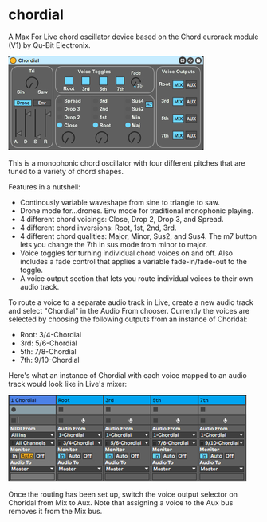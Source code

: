 # chordial
A Max For Live chord oscillator device based on the Chord eurorack module (V1) by Qu-Bit Electronix.

![Chordial Image](chordial.jpg)

This is a monophonic chord oscillator with four different pitches that are tuned to a variety of chord shapes.  

Features in a nutshell:

- Continously variable waveshape from sine to triangle to saw.
- Drone mode for...drones. Env mode for traditional monophonic playing.
- 4 different chord voicings: Close, Drop 2, Drop 3, and Spread.
- 4 different chord inversions: Root, 1st, 2nd, 3rd.
- 4 different chord qualities: Major, Minor, Sus2, and Sus4. The m7 button lets you change the 7th in sus mode from minor to major.
- Voice toggles for turning individual chord voices on and off. Also includes a fade control that applies a variable fade-in/fade-out to the toggle.
- A voice output section that lets you route individual voices to their own audio track.

To route a voice to a separate audio track in Live, create a new audio track and select "Chordial" in the Audio From chooser. Currently the voices are selected by choosing the following outputs from an instance of Choridal:

- Root: 3/4-Chordial
- 3rd:  5/6-Chordial
- 5th:  7/8-Chordial
- 7th:  9/10-Chordial

Here's what an instance of Chordial with each voice mapped to an audio track would look like in Live's mixer:

![Cordial Routing Image](chordial-routing.jpg)

Once the routing has been set up, switch the voice output selector on Choridal from Mix to Aux. Note that assigning a voice to the Aux bus removes it from the Mix bus.
